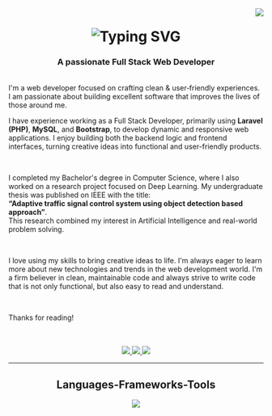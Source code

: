 
<img align="right" src="https://visitor-badge.laobi.icu/badge?page_id=smmehedi4u.smmehedi4u" />

<h1 align="center">
  <img src="https://readme-typing-svg.herokuapp.com?font=Righteous&size=35&pause=1000&color=3498DB&center=true&vCenter=true&width=500&height=70&lines=Hi+There!+👋;+I'm+Mehedi+Hasan;" alt="Typing SVG" />
</h1>



<h3 align="center">A passionate Full Stack Web Developer</h3>

<br/>

<div align="start">
I'm a web developer focused on crafting clean & user‑friendly experiences. I am passionate about building excellent software that improves the lives of those around me.

<br/>

I have experience working as a Full Stack Developer, primarily using **Laravel (PHP)**, **MySQL**, and **Bootstrap**, to develop dynamic and responsive web applications. I enjoy building both the backend logic and frontend interfaces, turning creative ideas into functional and user-friendly products.

<br/>

I completed my Bachelor's degree in Computer Science, where I also worked on a research project focused on Deep Learning. My undergraduate thesis was published on IEEE with the title:  
<b>“Adaptive traffic signal control system using object detection based approach”</b>.  
This research combined my interest in Artificial Intelligence and real-world problem solving.

<br/>

I love using my skills to bring creative ideas to life. I'm always eager to learn more about new technologies and trends in the web development world. I'm a firm believer in clean, maintainable code and always strive to write code that is not only functional, but also easy to read and understand.

<br/>

Thanks for reading!
</div>

<br/>
<br/>
 
<div align="center"> 
<a href="mailto:mehedisarker379@gmail.com">
    <img src="https://img.shields.io/badge/Gmail-333333?style=for-the-badge&logo=gmail&logoColor=red" />
</a>
<a href="https://www.linkedin.com/in/mehedi-hasan-muhit-8714841b0/" target="_blank">
    <img src="https://img.shields.io/badge/LinkedIn-0077B5?style=for-the-badge&logo=linkedin&logoColor=white" target="_blank" />
</a>
<a href="https://smmehedi4u.github.io/portfolio/" target="_blank">
    <img src="https://img.shields.io/badge/Portfolio-FF5722?style=for-the-badge&logo=todoist&logoColor=white" target="_blank" /> <!-- sqlite, safari, google-chrome are other good icon options -->
</a>
</div>

 <hr/>
 
<h2 align="center">Languages-Frameworks-Tools</h2>
<div align="center">
    <img src="https://skillicons.dev/icons?i=html,css,bootstrap,tailwind,javascript,jquery,mysql,vscode,php,github,git,laravel,linux,windows,apple" />
</div>
